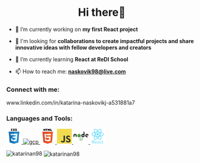 <h1 align="center">Hi there👋</h1>

- 🔭 I’m currently working on **my first React project**

- 🤝 I'm looking for **collaborations to create impactful projects and share innovative ideas with fellow developers and creators**

- 🌱 I’m currently learning **React at ReDI School**

- 📫 How to reach me: **naskovik98@live.com**
  
<h3 align="left">Connect with me:</h3> www.linkedin.com/in/katarina-naskovikj-a531881a7
<p align="left">
</p>

<h3 align="left">Languages and Tools:</h3>
<p align="left"> <a href="https://www.w3schools.com/css/" target="_blank" rel="noreferrer"> <img src="https://raw.githubusercontent.com/devicons/devicon/master/icons/css3/css3-original-wordmark.svg" alt="css3" width="40" height="40"/> </a> <a href="https://cloud.google.com" target="_blank" rel="noreferrer"> <img src="https://www.vectorlogo.zone/logos/google_cloud/google_cloud-icon.svg" alt="gcp" width="40" height="40"/> </a> <a href="https://www.w3.org/html/" target="_blank" rel="noreferrer"> <img src="https://raw.githubusercontent.com/devicons/devicon/master/icons/html5/html5-original-wordmark.svg" alt="html5" width="40" height="40"/> </a> <a href="https://developer.mozilla.org/en-US/docs/Web/JavaScript" target="_blank" rel="noreferrer"> <img src="https://raw.githubusercontent.com/devicons/devicon/master/icons/javascript/javascript-original.svg" alt="javascript" width="40" height="40"/> </a> <a href="https://nodejs.org" target="_blank" rel="noreferrer"> <img src="https://raw.githubusercontent.com/devicons/devicon/master/icons/nodejs/nodejs-original-wordmark.svg" alt="nodejs" width="40" height="40"/> </a> <a href="https://reactjs.org/" target="_blank" rel="noreferrer"> <img src="https://raw.githubusercontent.com/devicons/devicon/master/icons/react/react-original-wordmark.svg" alt="react" width="40" height="40"/> </a> </p>
<p><img align="left" src="https://github-readme-stats.vercel.app/api/top-langs?username=katarinan98&show_icons=true&locale=en&layout=compact" alt="katarinan98" /></p>

<p>&nbsp;<img align="center" src="https://github-readme-stats.vercel.app/api?username=katarinan98&show_icons=true&locale=en" alt="katarinan98" /></p>


